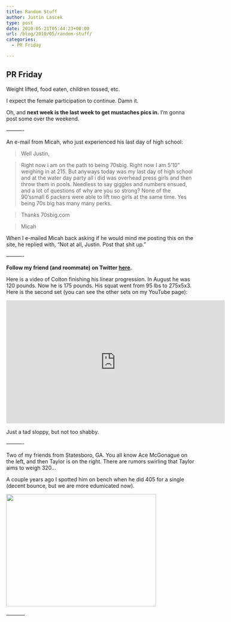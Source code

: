 ```yaml
---
title: Random Stuff
author: Justin Lascek
type: post
date: 2010-05-21T05:44:23+00:00
url: /blog/2010/05/random-stuff/
categories:
  - PR Friday

---
```

## **PR Friday**

Weight lifted, food eaten, children tossed, etc.
  
I expect the female participation to continue. Damn it.
  

  
Oh, and **next week is the last week to get mustaches pics in.** I&#8217;m gonna post some over the weekend.
  
&#8212;&#8212;&#8212;-
  

  
An e-mail from Micah, who just experienced his last day of high school:

> Well Justin,
  
> Right now i am on the path to being 70sbig. Right now I am 5&#8217;10&#8221; weighing in at 215. But anyways today was my last day of high school and at the water day party all i did was overhead press girls and then throw them in pools. Needless to say giggles and numbers ensued, and a lot of questions of why are you so strong? None of the 90&#8217;ssmall 6 packers were able to lift two girls at the same time. Yes being 70s big has many many perks.
  
> Thanks 70sbig.com
  
> Micah

When I e-mailed Micah back asking if he would mind me posting this on the site, he replied with, &#8220;Not at all, Justin. Post that shit up.&#8221;
  
&#8212;&#8212;&#8212;-
  

  
**Follow my friend (and roommate) on Twitter [here][1].**
  

  
Here is a video of Colton finishing his linear progression. In August he was 120 pounds. Now he is 175 pounds. His squat went from 95 lbs to 275x5x3. Here is the second set (you can see the other sets on my YouTube page):
  


<span class="embed-youtube" style="text-align:center; display: block;"><iframe class='youtube-player' type='text/html' width='584' height='329' src='https://www.youtube.com/embed/HSUZsP4UgdA?version=3&#038;rel=1&#038;fs=1&#038;autohide=2&#038;showsearch=0&#038;showinfo=1&#038;iv_load_policy=1&#038;wmode=transparent' allowfullscreen='true' style='border:0;'></iframe></span>

Just a tad sloppy, but not too shabby.
  
&#8212;&#8212;&#8212;-
  

  
Two of my friends from Statesboro, GA. You all know Ace McGonague on the left, and then Taylor is on the right. There are rumors swirling that Taylor aims to weigh 320&#8230;
  
A couple years ago I spotted him on bench when he did 405 for a single (decent bounce, but we are more edumicated now).
  
<img data-attachment-id="1801" data-permalink="/blog/2010/05/random-stuff/31361_720725124241_33025374_39732877_872549_n/" data-orig-file="/2010/05/31361_720725124241_33025374_39732877_872549_n.jpg" data-orig-size="720,540" data-comments-opened="1" data-image-meta="{&quot;aperture&quot;:&quot;0&quot;,&quot;credit&quot;:&quot;&quot;,&quot;camera&quot;:&quot;&quot;,&quot;caption&quot;:&quot;&quot;,&quot;created_timestamp&quot;:&quot;0&quot;,&quot;copyright&quot;:&quot;&quot;,&quot;focal_length&quot;:&quot;0&quot;,&quot;iso&quot;:&quot;0&quot;,&quot;shutter_speed&quot;:&quot;0&quot;,&quot;title&quot;:&quot;&quot;}" data-image-title="31361_720725124241_33025374_39732877_872549_n" data-image-description="" data-medium-file="/2010/05/31361_720725124241_33025374_39732877_872549_n-400x300.jpg" data-large-file="/2010/05/31361_720725124241_33025374_39732877_872549_n.jpg" src="/2010/05/31361_720725124241_33025374_39732877_872549_n-400x300.jpg" alt="" title="31361_720725124241_33025374_39732877_872549_n" width="400" height="300" class="aligncenter size-medium wp-image-1801" srcset="/2010/05/31361_720725124241_33025374_39732877_872549_n-400x300.jpg 400w, /2010/05/31361_720725124241_33025374_39732877_872549_n.jpg 720w" sizes="(max-width: 400px) 100vw, 400px" />
  
&#8212;&#8212;&#8212;&#8211;

 [1]: http://twitter.com/ghoststoglory
